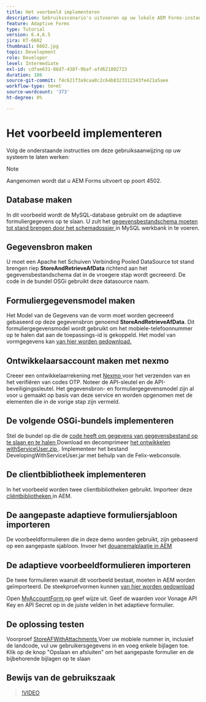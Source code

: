 ```yaml
---
title: Het voorbeeld implementeren
description: Gebruiksscenario's uitvoeren op uw lokale AEM Forms-instantie
feature: Adaptive Forms
type: Tutorial
version: 6.4,6.5
jira: KT-6602
thumbnail: 6602.jpg
topic: Development
role: Developer
level: Intermediate
exl-id: cdfae631-86d7-438f-9baf-afd621802723
duration: 186
source-git-commit: f4c621f3a9caa8c2c64b8323312343fe421a5aee
workflow-type: tm+mt
source-wordcount: '373'
ht-degree: 0%

---
```


# Het voorbeeld implementeren

Volg de onderstaande instructies om deze gebruiksaanwijzing op uw systeem te laten werken:

>[!NOTE]
>Aangenomen wordt dat u AEM Forms uitvoert op poort 4502.


## Database maken

In dit voorbeeld wordt de MySQL-database gebruikt om de adaptieve formuliergegevens op te slaan. U zult het [ gegevensbestandschema moeten tot stand brengen door het schemadossier ](assets/data-base-schema.sql) in MySQL werkbank in te voeren.

## Gegevensbron maken

U moet een Apache het Schuiven Verbinding Pooled DataSource tot stand brengen riep **StoreAndRetrieveAfData** richtend aan het gegevensbestandschema dat in de vroegere stap wordt gecreeerd. De code in de bundel OSGi gebruikt deze datasource naam.

## Formuliergegevensmodel maken

Het Model van de Gegevens van de vorm moet worden gecreeerd gebaseerd op deze gegevensbron genoemd **StoreAndRetrieveAfData**. Dit formuliergegevensmodel wordt gebruikt om het mobiele-telefoonnummer op te halen dat aan de toepassings-id is gekoppeld. Het model van vormgegevens kan [ van hier worden gedownload.](assets/2-Factor-Authentication-DataSource-and-FDM.zip)

## Ontwikkelaarsaccount maken met nexmo

Creeer een ontwikkelaarrekening met [ Nexmo ](https://dashboard.nexmo.com/) voor het verzenden van en het verifiëren van codes OTP. Noteer de API-sleutel en de API-beveiligingssleutel. Het gegevensbron- en formuliergegevensmodel zijn al voor u gemaakt op basis van deze service en worden opgenomen met de elementen die in de vorige stap zijn vermeld.

## De volgende OSGi-bundels implementeren

Stel de bundel op die de [ code heeft om gegevens van gegevensbestand op te slaan en te halen ](assets/SaveAndResume.core-1.0.0-SNAPSHOT.jar)
Download en decomprimeer [ het ontwikkelen withServiceUser.zip ](https://experienceleague.adobe.com/docs/experience-manager-learn/assets/developingwithserviceuser.zip).
Implementeer het bestand DevelopingWithServiceUser.jar met behulp van de Felix-webconsole.

## De clientbibliotheek implementeren

In het voorbeeld worden twee clientbibliotheken gebruikt. Importeer deze [ cliëntbibliotheken ](assets/store-af-with-attachments-client-lib.zip) in AEM.

## De aangepaste adaptieve formuliersjabloon importeren

De voorbeeldformulieren die in deze demo worden gebruikt, zijn gebaseerd op een aangepaste sjabloon. Invoer het [ douanemalplaatje in AEM ](assets/custom-template-with-page-component.zip)

## De adaptieve voorbeeldformulieren importeren

De twee formulieren waaruit dit voorbeeld bestaat, moeten in AEM worden geïmporteerd. De steekproefvormen kunnen [ van hier worden gedownload ](assets/sample-forms.zip)

Open [ MyAccountForm ](http://localhost:4502/editor.html/content/forms/af/myaccountform.html) op geef wijze uit. Geef de waarden voor Vonage API Key en API Secret op in de juiste velden in het adaptieve formulier.

## De oplossing testen

Voorproef [ StoreAFWithAttachments ](http://localhost:4502/content/dam/formsanddocuments/storeafwithattachments/jcr:content?wcmmode=disabled)
Voer uw mobiele nummer in, inclusief de landcode, vul uw gebruikersgegevens in en voeg enkele bijlagen toe. Klik op de knop &quot;Opslaan en afsluiten&quot; om het aangepaste formulier en de bijbehorende bijlagen op te slaan


## Bewijs van de gebruikszaak

>[!VIDEO](https://video.tv.adobe.com/v/327122?quality=12&learn=on)
